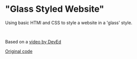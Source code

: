 # "Glass Styled Website"

Using basic HTMl and CSS to style a website in a 'glass' style.

<br />

Based on a [video by DevEd](https://www.youtube.com/watch?v=O7WbVj5apxU)

[Original code](https://www.youtube.com/watch?v=O7WbVj5apxU)
